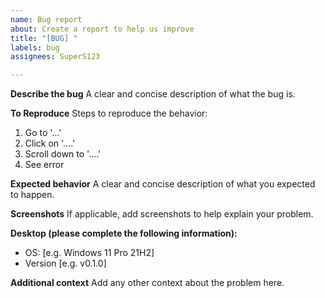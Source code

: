 ```yaml
---
name: Bug report
about: Create a report to help us improve
title: "[BUG] "
labels: bug
assignees: SuperS123

---
```


**Describe the bug**
A clear and concise description of what the bug is.

**To Reproduce**
Steps to reproduce the behavior:
1. Go to '...'
2. Click on '....'
3. Scroll down to '....'
4. See error

**Expected behavior**
A clear and concise description of what you expected to happen.

**Screenshots**
If applicable, add screenshots to help explain your problem.

**Desktop (please complete the following information):**
 - OS: [e.g. Windows 11 Pro 21H2]
 - Version [e.g. v0.1.0]

**Additional context**
Add any other context about the problem here.
